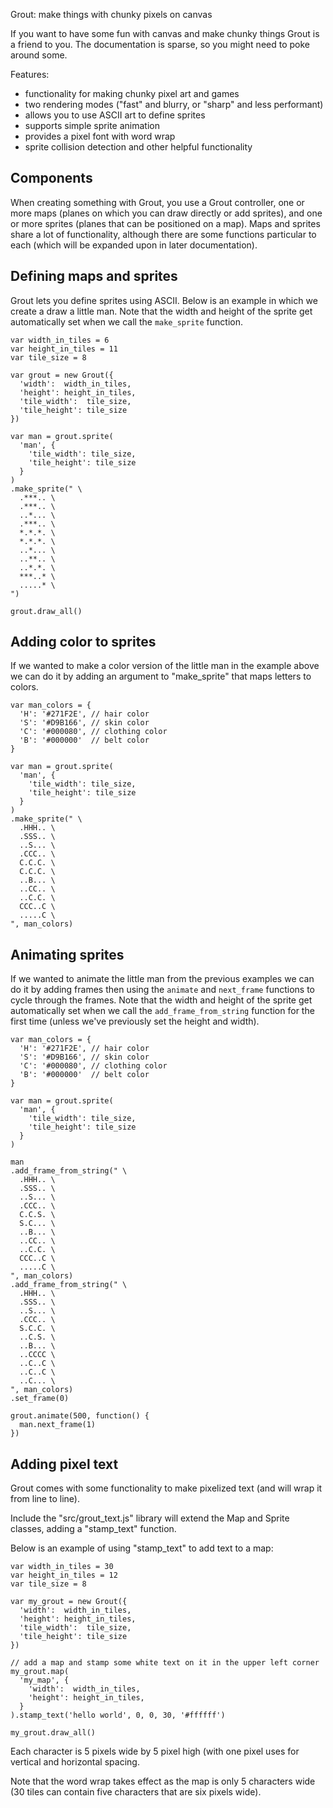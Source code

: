 Grout: make things with chunky pixels on canvas

If you want to have some fun with canvas and make chunky things Grout is
a friend to you. The documentation is sparse, so you might need to poke
around some.

Features:

 * functionality for making chunky pixel art and games
 * two rendering modes ("fast" and blurry, or "sharp" and less performant)
 * allows you to use ASCII art to define sprites
 * supports simple sprite animation
 * provides a pixel font with word wrap
 * sprite collision detection and other helpful functionality

## Components

When creating something with Grout, you use a Grout controller, one or more
maps (planes on which you can draw directly or add sprites), and one or more
sprites (planes that can be positioned on a map). Maps and sprites share a
lot of functionality, although there are some functions particular to each
(which will be expanded upon in later documentation).

## Defining maps and sprites

Grout lets you define sprites using ASCII. Below is an example in which we
create a draw a little man. Note that the width and height of the sprite
get automatically set when we call the `make_sprite` function.

    var width_in_tiles = 6
    var height_in_tiles = 11
    var tile_size = 8

    var grout = new Grout({
      'width':  width_in_tiles,
      'height': height_in_tiles,
      'tile_width':  tile_size,
      'tile_height': tile_size
    })

    var man = grout.sprite(
      'man', {
        'tile_width': tile_size,
        'tile_height': tile_size
      }
    )
    .make_sprite(" \
      .***.. \
      .***.. \
      ..*... \
      .***.. \
      *.*.*. \
      *.*.*. \
      ..*... \
      ..**.. \
      ..*.*. \
      ***..* \
      .....* \
    ")

    grout.draw_all()

## Adding color to sprites

If we wanted to make a color version of the little man in the example above
we can do it by adding an argument to "make_sprite" that maps letters to
colors. 

    var man_colors = {
      'H': '#271F2E', // hair color
      'S': '#D9B166', // skin color
      'C': '#000080', // clothing color
      'B': '#000000'  // belt color
    }

    var man = grout.sprite(
      'man', {
        'tile_width': tile_size,
        'tile_height': tile_size
      }
    )
    .make_sprite(" \
      .HHH.. \
      .SSS.. \
      ..S... \
      .CCC.. \
      C.C.C. \
      C.C.C. \
      ..B... \
      ..CC.. \
      ..C.C. \
      CCC..C \
      .....C \
    ", man_colors)

## Animating sprites

If we wanted to animate the little man from the previous examples we can
do it by adding frames then using the `animate` and `next_frame` functions
to cycle through the frames. Note that the width and height of the sprite get
automatically set when we call the `add_frame_from_string` function for the
first time (unless we've previously set the height and width).

    var man_colors = {
      'H': '#271F2E', // hair color
      'S': '#D9B166', // skin color
      'C': '#000080', // clothing color
      'B': '#000000'  // belt color
    }

    var man = grout.sprite(
      'man', {
        'tile_width': tile_size,
        'tile_height': tile_size
      }
    )

    man
    .add_frame_from_string(" \
      .HHH.. \
      .SSS.. \
      ..S... \
      .CCC.. \
      C.C.S. \
      S.C... \
      ..B... \
      ..CC.. \
      ..C.C. \
      CCC..C \
      .....C \
    ", man_colors)
    .add_frame_from_string(" \
      .HHH.. \
      .SSS.. \
      ..S... \
      .CCC.. \
      S.C.C. \
      ..C.S. \
      ..B... \
      ..CCCC \
      ..C..C \
      ..C..C \
      ..C... \
    ", man_colors)
    .set_frame(0)

    grout.animate(500, function() {
      man.next_frame(1)
    })

## Adding pixel text

Grout comes with some functionality to make pixelized text (and will wrap it
from line to line).

Include the "src/grout_text.js" library will extend the Map and Sprite classes,
adding a "stamp_text" function.

Below is an example of using "stamp_text" to add text to a map:

    var width_in_tiles = 30
    var height_in_tiles = 12
    var tile_size = 8

    var my_grout = new Grout({
      'width':  width_in_tiles,
      'height': height_in_tiles,
      'tile_width':  tile_size,
      'tile_height': tile_size
    })

    // add a map and stamp some white text on it in the upper left corner
    my_grout.map(
      'my_map', {
        'width':  width_in_tiles,
        'height': height_in_tiles,
      }
    ).stamp_text('hello world', 0, 0, 30, '#ffffff')

    my_grout.draw_all()

Each character is 5 pixels wide by 5 pixel high (with one pixel uses for
vertical and horizontal spacing.

Note that the word wrap takes effect as the map is only 5 characters wide
(30 tiles can contain five characters that are six pixels wide).
